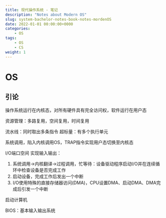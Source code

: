 ```yaml
---
title: 现代操作系统 - 笔记
description: "Notes about Modern OS"
slug: system-bachelor-notes-book-notes-mordenOS
date: 2022-01-01 00:00:00+0000
categories:
    - OS
tags:
    - OS
    - CS
weight: 1
---
```


# OS

## 引论

操作系统运行在内核态，对所有硬件具有完全访问权，软件运行在用户态

资源管理：多路复用，空间复用，时间复用

流水线：同时取出多条指令
超标量：有多个执行单元

系统调用，陷入内核调用OS，TRAP指令实现用户态切换至内核态

I/O端口空间
实现输入输出：
1. 系统调用->内核翻译->过程调用，忙等待：设备驱动程序启动I/O并在连续循环中检查设备是否完成工作
2. 启动设备，完成工作后发出一个中断
3. I/O使用特殊的直接存储器访问(DMA)，CPU设置DMA、启动DMA、DMA完成后引发一个中断

启动计算机

BIOS：基本输入输出系统

